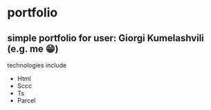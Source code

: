 # portfolio
## simple portfolio for user: Giorgi Kumelashvili (e.g. me 😁)

technologies include

* Html
* Sccc
* Ts
* Parcel
